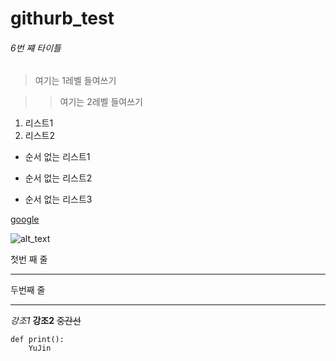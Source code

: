 # githurb_test

###### 6번 쨰 타이틀

> 여기는 1레벨 들여쓰기

>> 여기는 2레벨 들여쓰기

1. 리스트1
2. 리스트2



* 순서 없는 리스트1
+ 순서 없는 리스트2
- 순서 없는 리스트3


[google](https://google.com)

![alt_text](https://search.pstatic.net/common/?src=http%3A%2F%2Fblogfiles.naver.net%2FMjAyMjA4MTJfMjEx%2FMDAxNjYwMjk4MzU3ODQx.yogxFfcVQC3KQH-ys6BqMktVkf_n0rLh0dmUPvr8RWgg.AVvmD3PZWzHje6ip2iMT1FKtk9p8IOgmh-195tp7Casg.JPEG.arsoap%2F1660298353806.jpg&type=a340)


첫번 째 줄
***
두번째 줄
- - -


*강조1*
**강조2**
~~중간선~~


```
def print():
    YuJin
```
